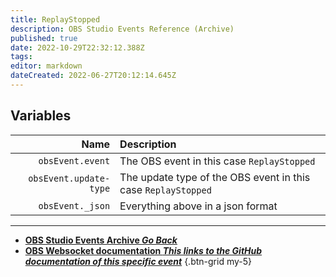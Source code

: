 ```yaml
---
title: ReplayStopped
description: OBS Studio Events Reference (Archive)
published: true
date: 2022-10-29T22:32:12.388Z
tags: 
editor: markdown
dateCreated: 2022-06-27T20:12:14.645Z
---
```


## Variables
Name | Description
----:|:------------
`obsEvent.event` | The OBS event in this case `ReplayStopped`
`obsEvent.update-type` | The update type of the OBS event in this case `ReplayStopped`
`obsEvent._json` | Everything above in a json format

---

- [<i class="mdi mdi-chevron-left"></i>**OBS Studio Events Archive *Go Back***](/Broadcasters/OBS/Archive/Events)
- [<i class="mdi mdi-github"></i> **OBS Websocket documentation *This links to the GitHub documentation of this specific event***](https://github.com/obsproject/obs-websocket/blob/4.x-current/docs/generated/protocol.md#replaystopped)
{.btn-grid my-5}

